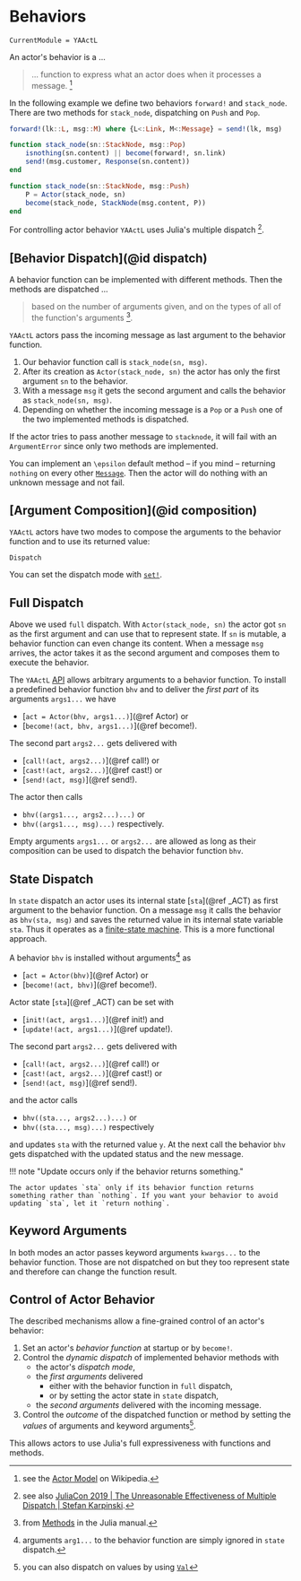 # Behaviors

```@meta
CurrentModule = YAActL
```

An actor's behavior is a ...

> ... function to express what an actor does when it processes a message. [^1]

In the following example we define two behaviors `forward!` and `stack_node`. There are two methods for `stack_node`, dispatching on `Push` and `Pop`.

```julia
forward!(lk::L, msg::M) where {L<:Link, M<:Message} = send!(lk, msg)

function stack_node(sn::StackNode, msg::Pop)
    isnothing(sn.content) || become(forward!, sn.link)
    send!(msg.customer, Response(sn.content))
end

function stack_node(sn::StackNode, msg::Push)
    P = Actor(stack_node, sn)
    become(stack_node, StackNode(msg.content, P))
end
```

For controlling actor behavior `YAActL` uses Julia's multiple dispatch [^2].

## [Behavior Dispatch](@id dispatch)

A behavior function can be implemented with different methods. Then the methods are dispatched ...

> based on the number of arguments given, and on the types of all of the function's arguments [^3].

`YAActL` actors pass the incoming message as last argument to the behavior function.   

1. Our behavior function call is `stack_node(sn, msg)`.
2. After its creation as `Actor(stack_node, sn)` the actor has only the first argument `sn` to the behavior.
3. With a message `msg` it gets the second argument and calls the behavior as `stack_node(sn, msg)`.
4. Depending on whether the incoming message is a `Pop` or a `Push` one of the two implemented methods is dispatched.

If the actor tries to pass another message to `stacknode`, it will fail with an `ArgumentError` since only two methods are implemented.

You can implement an ``\epsilon`` default method – if you mind – returning `nothing` on every other [`Message`](@ref). Then the actor will do nothing with an unknown message and not fail.

## [Argument Composition](@id composition)

`YAActL` actors have two modes to compose the arguments to the behavior function and to use its returned value:

```@docs
Dispatch
```

You can set the dispatch mode with [`set!`](@ref).

## Full Dispatch

Above we used `full` dispatch. With `Actor(stack_node, sn)` the actor got `sn` as the first argument and can use that to represent state. If `sn` is mutable, a behavior function can even change its content. When a message `msg` arrives, the actor takes it as the second argument and composes them to execute the behavior.

The `YAActL` [API](api.md) allows arbitrary arguments to a behavior function. To install a predefined behavior function `bhv` and to deliver the *first part* of its arguments `args1...` we have

- [`act = Actor(bhv, args1...)`](@ref Actor) or
- [`become!(act, bhv, args1...)`](@ref become!).

The second part `args2...` gets delivered with

- [`call!(act, args2...)`](@ref call!) or
- [`cast!(act, args2...)`](@ref cast!) or
- [`send!(act, msg)`](@ref send!).

The actor then calls

- `bhv((args1..., args2...)...)` or
- `bhv((args1..., msg)...)` respectively. 

Empty arguments `args1...` or `args2...` are allowed as long as their composition can be used to dispatch the behavior function `bhv`.

## State Dispatch

In `state` dispatch an actor uses its internal state [`sta`](@ref _ACT) as first argument to the behavior function. On a message `msg` it calls the behavior as `bhv(sta, msg)` and saves the returned value in its internal state variable `sta`. Thus it operates as a [finite-state machine](https://en.wikipedia.org/wiki/Finite-state_machine). This is a more functional approach.

A behavior `bhv` is installed without arguments[^4] as

- [`act = Actor(bhv)`](@ref Actor) or
- [`become!(act, bhv)`](@ref become!).

Actor state [`sta`](@ref _ACT) can be set with

- [`init!(act, args1...)`](@ref init!) and
- [`update!(act, args1...)`](@ref update!).

The second part `args2...` gets delivered with

- [`call!(act, args2...)`](@ref call!) or
- [`cast!(act, args2...)`](@ref cast!) or
- [`send!(act, msg)`](@ref send!).

and the actor calls

- `bhv((sta..., args2...)...)` or
- `bhv((sta..., msg)...)` respectively

and updates `sta` with the returned value `y`. At the next call the behavior `bhv` gets dispatched with the updated status and the new message.

!!! note "Update occurs only if the behavior returns something."

    The actor updates `sta` only if its behavior function returns something rather than `nothing`. If you want your behavior to avoid updating `sta`, let it `return nothing`. 

## Keyword Arguments

In both modes an actor passes keyword arguments `kwargs...` to the behavior function. Those are not dispatched on but they too represent state and therefore can change the function result.

## Control of Actor Behavior

The described mechanisms allow a fine-grained control of an actor's behavior:

1. Set an actor's *behavior function* at startup or by `become!`.
2. Control the *dynamic dispatch* of implemented behavior methods with
    - the actor's *dispatch mode*,
    - the *first arguments* delivered 
        - either with the behavior function in `full` dispatch,
        - or by setting the actor state in `state` dispatch,
    - the *second arguments* delivered with the incoming message.
3. Control the *outcome* of the dispatched function or method by setting the *values* of arguments and keyword arguments[^5].

This allows actors to use Julia's full expressiveness with functions and methods.

[^1]: see the [Actor Model](https://en.wikipedia.org/wiki/Actor_model#Behaviors) on Wikipedia.
[^2]: see also [JuliaCon 2019 | The Unreasonable Effectiveness of Multiple Dispatch | Stefan Karpinski](https://www.youtube.com/watch?v=kc9HwsxE1OY).
[^3]: from [Methods](https://docs.julialang.org/en/v1/manual/methods/) in the Julia manual.
[^4]: arguments `arg1...` to the behavior function are simply ignored in `state` dispatch.
[^5]: you can also dispatch on values by using [`Val`](https://docs.julialang.org/en/v1/base/base/#Base.Val)
